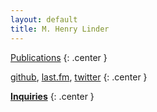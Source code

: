 ```yaml
---
layout: default
title: M. Henry Linder
---
```

[Publications](publications.html)
{: .center }

[github](http://github.com/mhlinder),
[last.fm](http://www.last.fm/user/chimerical_brio), 
[twitter](http://twitter.com/mhlinder)
{: .center }

**[Inquiries](mailto:mhlinder@gmail.com)**
{: .center }

